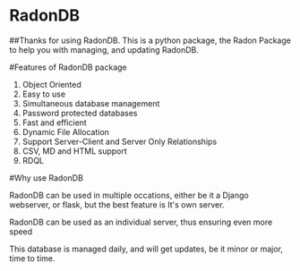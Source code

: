 # RadonDB

##Thanks for using RadonDB. 
This is a python package, the Radon Package to help you with managing, and updating RadonDB.

#Features of RadonDB package

1. Object Oriented
2. Easy to use
3. Simultaneous database management
4. Password protected databases
5. Fast and efficient
6. Dynamic File Allocation
7. Support Server-Client and Server Only Relationships
8. CSV, MD and HTML support
9. RDQL

#Why use RadonDB

RadonDB can be used in multiple occations, either be it a Django webserver,
or flask, but the best feature is It's own server.

RadonDB can be used as an individual server, thus ensuring even more speed

This database is managed daily, and will get updates, be it minor or major, time to time.